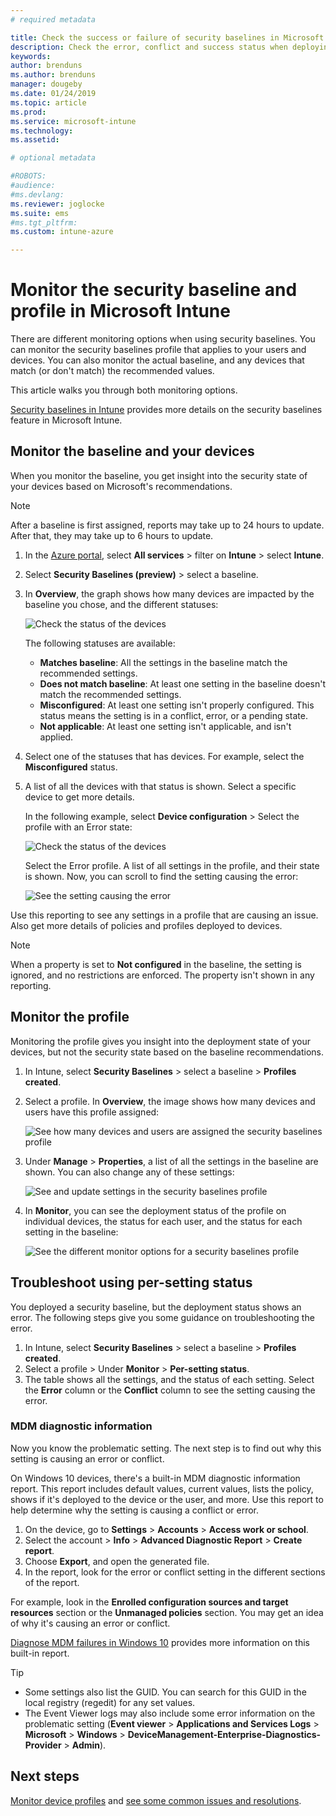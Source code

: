 ```yaml
---
# required metadata

title: Check the success or failure of security baselines in Microsoft Intune - Azure | Microsoft Docs
description: Check the error, conflict and success status when deploying security baselines to users and devices in Microsoft Intune MDM. See how to troubleshoot using client logs, and the report features in Intune.
keywords:
author: brenduns 
ms.author: brenduns
manager: dougeby
ms.date: 01/24/2019
ms.topic: article
ms.prod:
ms.service: microsoft-intune
ms.technology:
ms.assetid: 

# optional metadata

#ROBOTS:
#audience:
#ms.devlang:
ms.reviewer: joglocke
ms.suite: ems
#ms.tgt_pltfrm:
ms.custom: intune-azure

---
```


# Monitor the security baseline and profile in Microsoft Intune

There are different monitoring options when using security baselines. You can monitor the security baselines profile that applies to your users and devices. You can also monitor the actual baseline, and any devices that match (or don't match) the recommended values.

This article walks you through both monitoring options.

[Security baselines in Intune](security-baselines.md) provides more details on the security baselines feature in Microsoft Intune.

## Monitor the baseline and your devices

When you monitor the baseline, you get insight into the security state of your devices based on Microsoft's recommendations.

> [!NOTE]
> After a baseline is first assigned, reports may take up to 24 hours to update. After that, they may take up to 6 hours to update.

1. In the [Azure portal](https://portal.azure.com/), select **All services** > filter on **Intune** > select **Intune**.
2. Select **Security Baselines (preview)** > select a baseline.
3. In **Overview**, the graph shows how many devices are impacted by the baseline you chose, and the different statuses:

    ![Check the status of the devices](./media/security-baselines-monitor/overview.png)

    The following statuses are available:

    - **Matches baseline**: All the settings in the baseline match the recommended settings.
    - **Does not match baseline**: At least one setting in the baseline doesn't match the recommended settings.
    - **Misconfigured**: At least one setting isn't properly configured. This status means the setting is in a conflict, error, or a pending state.
    - **Not applicable**: At least one setting isn't applicable, and isn't applied.

4. Select one of the statuses that has devices. For example, select the **Misconfigured** status.

5. A list of all the devices with that status is shown. Select a specific device to get more details. 

    In the following example, select **Device configuration** > Select the profile with an Error state:

    ![Check the status of the devices](./media/security-baselines-monitor/device-configuration-profile-list.png)

    Select the Error profile. A list of all settings in the profile, and their state is shown. Now, you can scroll to find the setting causing the error:

    ![See the setting causing the error](./media/security-baselines-monitor/profile-with-error-status.png)

Use this reporting to see any settings in a profile that are causing an issue. Also get more details of policies and profiles deployed to devices.

> [!NOTE]
> When a property is set to **Not configured** in the baseline, the setting is ignored, and no restrictions are enforced. The property isn't shown in any reporting.

## Monitor the profile

Monitoring the profile gives you insight into the deployment state of your devices, but not the security state based on the baseline recommendations.

1. In Intune, select **Security Baselines** > select a baseline > **Profiles created**.

2. Select a profile. In **Overview**, the image shows how many devices and users have this profile assigned:

    ![See how many devices and users are assigned the security baselines profile](./media/security-baselines-monitor/existing-profile-overview.png)

3. Under **Manage** > **Properties**, a list of all the settings in the baseline are shown. You can also change any of these settings:

    ![See and update settings in the security baselines profile](./media/security-baselines-monitor/manage-settings.png)

4. In **Monitor**, you can see the deployment status of the profile on individual devices, the status for each user, and the status for each setting in the baseline:

    ![See the different monitor options for a security baselines profile](./media/security-baselines-monitor/monitor-status-options.png)

## Troubleshoot using per-setting status

You deployed a security baseline, but the deployment status shows an error. The following steps give you some guidance on troubleshooting the error.

1. In Intune, select **Security Baselines** > select a baseline > **Profiles created**.
2. Select a profile > Under **Monitor** > **Per-setting status**.
3. The table shows all the settings, and the status of each setting. Select the **Error** column or the **Conflict** column to see the setting causing the error.

### MDM diagnostic information

Now you know the problematic setting. The next step is to find out why this setting is causing an error or conflict. 

On Windows 10 devices, there's a built-in MDM diagnostic information report. This report includes default values, current values, lists the policy, shows if it's deployed to the device or the user, and more. Use this report to help determine why the setting is causing a conflict or error.

1. On the device, go to **Settings** > **Accounts** > **Access work or school**.
2. Select the account > **Info** > **Advanced Diagnostic Report** > **Create report**.
3. Choose **Export**, and open the generated file.
4. In the report, look for the error or conflict setting in the different sections of the report.

  For example, look in the **Enrolled configuration sources and target resources** section or the **Unmanaged policies** section. You may get an idea of why it's causing an error or conflict.

[Diagnose MDM failures in Windows 10](https://docs.microsoft.com/windows/client-management/mdm/diagnose-mdm-failures-in-windows-10) provides more information on this built-in report.

> [!TIP]
> - Some settings also list the GUID. You can search for this GUID in the local registry (regedit) for any set values.
> - The Event Viewer logs may also include some error information on the problematic setting (**Event viewer** > **Applications and Services Logs** > **Microsoft** > **Windows** > **DeviceManagement-Enterprise-Diagnostics-Provider** > **Admin**).

## Next steps

[Monitor device profiles](device-profile-monitor.md) and [see some common issues and resolutions](device-profile-troubleshoot.md).
